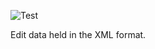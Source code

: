 ![Test](https://github.com/philiprbrenan/DataEditXml/workflows/Test/badge.svg)

Edit data held in the XML format.